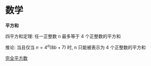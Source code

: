 # 数学

**平方和**

四平方和定理: 任一正整数 n 最多等于 4 个正整数的平方和

推论: 当且仅当 $n = 4^a(8b + 7)$ 时, n 只能被表示为 4 个正整数的平方和

[完全平方数](https://leetcode-cn.com/problems/perfect-squares/)	